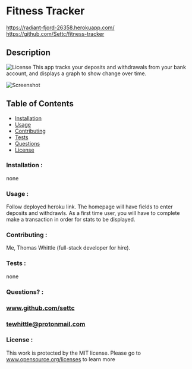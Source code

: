 # Fitness Tracker
https://radiant-fjord-26358.herokuapp.com/
https://github.com/Settc/fitness-tracker

## Description
![License](https://img.shields.io/badge/License-MIT-blue.svg)
    This app tracks your deposits and withdrawals from your bank account, and displays a graph
to show change over time.
    
![Screenshot](/public/assets/images/Screenshot.png)
## Table of Contents

* [Installation](#Installation)
* [Usage](#Usage)
* [Contributing](#Contributing)
* [Tests](#Tests)
* [Questions](#Questions)
* [License](#License)

### Installation :
none

### Usage :
Follow deployed heroku link. The homepage will have fields to enter deposits and withdrawls. As a first
time user, you will have to complete make a transaction in order for stats to be displayed.

### Contributing :
Me, Thomas Whittle (full-stack developer for hire). 

### Tests :
none

### Questions? :
### www.github.com/settc
### tewhittle@protonmail.com

### License : 
This work is protected by the MIT license. Please go to 
www.opensource.org/licenses to learn more

